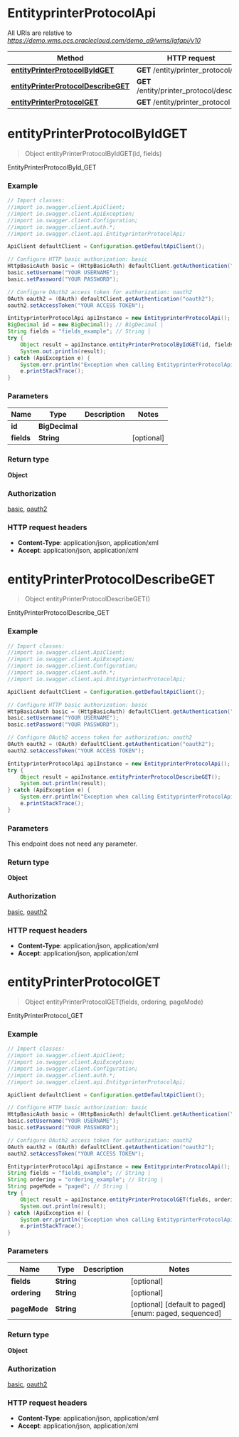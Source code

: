 # EntityprinterProtocolApi

All URIs are relative to *https://demo.wms.ocs.oraclecloud.com/demo_a9/wms/lgfapi/v10*

Method | HTTP request | Description
------------- | ------------- | -------------
[**entityPrinterProtocolByIdGET**](EntityprinterProtocolApi.md#entityPrinterProtocolByIdGET) | **GET** /entity/printer_protocol/{id} | EntityPrinterProtocolById_GET
[**entityPrinterProtocolDescribeGET**](EntityprinterProtocolApi.md#entityPrinterProtocolDescribeGET) | **GET** /entity/printer_protocol/describe | EntityPrinterProtocolDescribe_GET
[**entityPrinterProtocolGET**](EntityprinterProtocolApi.md#entityPrinterProtocolGET) | **GET** /entity/printer_protocol | EntityPrinterProtocol_GET


<a name="entityPrinterProtocolByIdGET"></a>
# **entityPrinterProtocolByIdGET**
> Object entityPrinterProtocolByIdGET(id, fields)

EntityPrinterProtocolById_GET



### Example
```java
// Import classes:
//import io.swagger.client.ApiClient;
//import io.swagger.client.ApiException;
//import io.swagger.client.Configuration;
//import io.swagger.client.auth.*;
//import io.swagger.client.api.EntityprinterProtocolApi;

ApiClient defaultClient = Configuration.getDefaultApiClient();

// Configure HTTP basic authorization: basic
HttpBasicAuth basic = (HttpBasicAuth) defaultClient.getAuthentication("basic");
basic.setUsername("YOUR USERNAME");
basic.setPassword("YOUR PASSWORD");

// Configure OAuth2 access token for authorization: oauth2
OAuth oauth2 = (OAuth) defaultClient.getAuthentication("oauth2");
oauth2.setAccessToken("YOUR ACCESS TOKEN");

EntityprinterProtocolApi apiInstance = new EntityprinterProtocolApi();
BigDecimal id = new BigDecimal(); // BigDecimal | 
String fields = "fields_example"; // String | 
try {
    Object result = apiInstance.entityPrinterProtocolByIdGET(id, fields);
    System.out.println(result);
} catch (ApiException e) {
    System.err.println("Exception when calling EntityprinterProtocolApi#entityPrinterProtocolByIdGET");
    e.printStackTrace();
}
```

### Parameters

Name | Type | Description  | Notes
------------- | ------------- | ------------- | -------------
 **id** | **BigDecimal**|  |
 **fields** | **String**|  | [optional]

### Return type

**Object**

### Authorization

[basic](../README.md#basic), [oauth2](../README.md#oauth2)

### HTTP request headers

 - **Content-Type**: application/json, application/xml
 - **Accept**: application/json, application/xml

<a name="entityPrinterProtocolDescribeGET"></a>
# **entityPrinterProtocolDescribeGET**
> Object entityPrinterProtocolDescribeGET()

EntityPrinterProtocolDescribe_GET



### Example
```java
// Import classes:
//import io.swagger.client.ApiClient;
//import io.swagger.client.ApiException;
//import io.swagger.client.Configuration;
//import io.swagger.client.auth.*;
//import io.swagger.client.api.EntityprinterProtocolApi;

ApiClient defaultClient = Configuration.getDefaultApiClient();

// Configure HTTP basic authorization: basic
HttpBasicAuth basic = (HttpBasicAuth) defaultClient.getAuthentication("basic");
basic.setUsername("YOUR USERNAME");
basic.setPassword("YOUR PASSWORD");

// Configure OAuth2 access token for authorization: oauth2
OAuth oauth2 = (OAuth) defaultClient.getAuthentication("oauth2");
oauth2.setAccessToken("YOUR ACCESS TOKEN");

EntityprinterProtocolApi apiInstance = new EntityprinterProtocolApi();
try {
    Object result = apiInstance.entityPrinterProtocolDescribeGET();
    System.out.println(result);
} catch (ApiException e) {
    System.err.println("Exception when calling EntityprinterProtocolApi#entityPrinterProtocolDescribeGET");
    e.printStackTrace();
}
```

### Parameters
This endpoint does not need any parameter.

### Return type

**Object**

### Authorization

[basic](../README.md#basic), [oauth2](../README.md#oauth2)

### HTTP request headers

 - **Content-Type**: application/json, application/xml
 - **Accept**: application/json, application/xml

<a name="entityPrinterProtocolGET"></a>
# **entityPrinterProtocolGET**
> Object entityPrinterProtocolGET(fields, ordering, pageMode)

EntityPrinterProtocol_GET



### Example
```java
// Import classes:
//import io.swagger.client.ApiClient;
//import io.swagger.client.ApiException;
//import io.swagger.client.Configuration;
//import io.swagger.client.auth.*;
//import io.swagger.client.api.EntityprinterProtocolApi;

ApiClient defaultClient = Configuration.getDefaultApiClient();

// Configure HTTP basic authorization: basic
HttpBasicAuth basic = (HttpBasicAuth) defaultClient.getAuthentication("basic");
basic.setUsername("YOUR USERNAME");
basic.setPassword("YOUR PASSWORD");

// Configure OAuth2 access token for authorization: oauth2
OAuth oauth2 = (OAuth) defaultClient.getAuthentication("oauth2");
oauth2.setAccessToken("YOUR ACCESS TOKEN");

EntityprinterProtocolApi apiInstance = new EntityprinterProtocolApi();
String fields = "fields_example"; // String | 
String ordering = "ordering_example"; // String | 
String pageMode = "paged"; // String | 
try {
    Object result = apiInstance.entityPrinterProtocolGET(fields, ordering, pageMode);
    System.out.println(result);
} catch (ApiException e) {
    System.err.println("Exception when calling EntityprinterProtocolApi#entityPrinterProtocolGET");
    e.printStackTrace();
}
```

### Parameters

Name | Type | Description  | Notes
------------- | ------------- | ------------- | -------------
 **fields** | **String**|  | [optional]
 **ordering** | **String**|  | [optional]
 **pageMode** | **String**|  | [optional] [default to paged] [enum: paged, sequenced]

### Return type

**Object**

### Authorization

[basic](../README.md#basic), [oauth2](../README.md#oauth2)

### HTTP request headers

 - **Content-Type**: application/json, application/xml
 - **Accept**: application/json, application/xml

